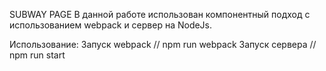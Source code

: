 SUBWAY PAGE
В данной работе использован компонентный подход с использованием webpack и сервер на NodeJs.

Использование:
Запуск webpack // npm run webpack
Запуск сервера // npm run start